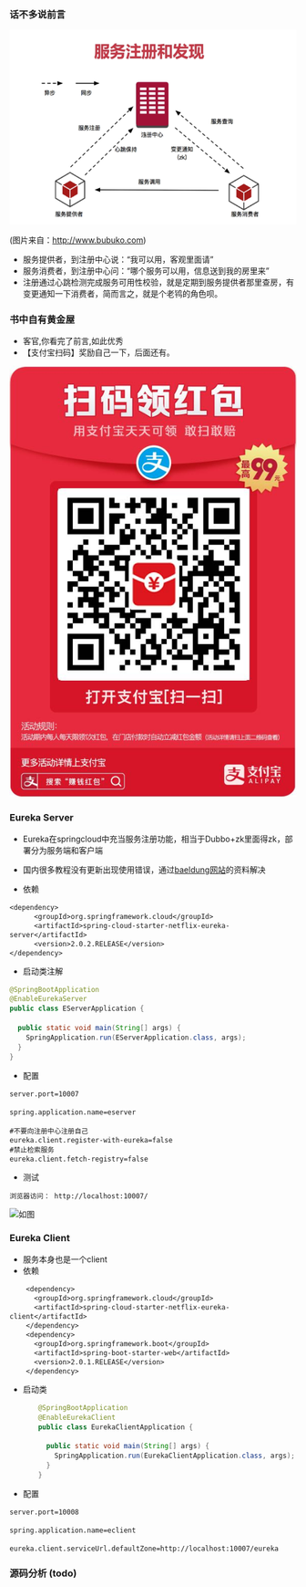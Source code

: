### 话不多说前言
![image](https://github.com/WayneZeng/gitbook-ms-framework/blob/master/asset/image/register-center.png?raw=true)

(图片来自：http://www.bubuko.com)

- 服务提供者，到注册中心说：“我可以用，客观里面请”
- 服务消费者，到注册中心问：“哪个服务可以用，信息送到我的房里来”
- 注册通过心跳检测完成服务可用性校验，就是定期到服务提供者那里查房，有变更通知一下消费者，简而言之，就是个老鸨的角色呗。

### 书中自有黄金屋

- 客官,你看完了前言,如此优秀
- 【支付宝扫码】奖励自己一下，后面还有。

![image](https://github.com/WayneZeng/gitbook-ms-framework/blob/master/asset/common/alipay_redpacket.jpeg?raw=true)

### Eureka Server
- Eureka在springcloud中充当服务注册功能，相当于Dubbo+zk里面得zk，部署分为服务端和客户端
- 国内很多教程没有更新出现使用错误，通过[baeldung网站](https://www.baeldung.com/spring-cloud-netflix-eureka)的资料解决


- 依赖

```
<dependency>
      <groupId>org.springframework.cloud</groupId>
      <artifactId>spring-cloud-starter-netflix-eureka-server</artifactId>
      <version>2.0.2.RELEASE</version>
</dependency>
```

- 启动类注解

```java
@SpringBootApplication
@EnableEurekaServer
public class EServerApplication {

  public static void main(String[] args) {
    SpringApplication.run(EServerApplication.class, args);
  }
}

```

- 配置

```
server.port=10007

spring.application.name=eserver

#不要向注册中心注册自己
eureka.client.register-with-eureka=false
#禁止检索服务
eureka.client.fetch-registry=false
```

- 测试

```
浏览器访问： http://localhost:10007/
```
![如图](./../asset/image/euraka-sever.jpeg)


### Eureka Client
- 服务本身也是一个client
- 依赖

```
    <dependency>
      <groupId>org.springframework.cloud</groupId>
      <artifactId>spring-cloud-starter-netflix-eureka-client</artifactId>
    </dependency>
    <dependency>
      <groupId>org.springframework.boot</groupId>
      <artifactId>spring-boot-starter-web</artifactId>
      <version>2.0.1.RELEASE</version>
    </dependency>
```

- 启动类

```java
       @SpringBootApplication
       @EnableEurekaClient
       public class EurekaClientApplication {
       
         public static void main(String[] args) {
           SpringApplication.run(EurekaClientApplication.class, args);
         }
       }
```

- 配置

```
server.port=10008

spring.application.name=eclient

eureka.client.serviceUrl.defaultZone=http://localhost:10007/eureka

```

### 源码分析 (todo)








